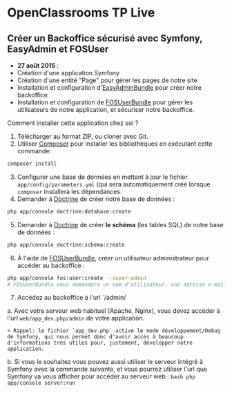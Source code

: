 
# OpenClassrooms TP Live
## Créer un Backoffice sécurisé avec Symfony, EasyAdmin et FOSUser

* **27 août 2015** :
 * Création d'une application Symfony
 * Création d'une entité "Page" pour gérer les pages de notre site
 * Installation et configuration d'[EasyAdminBundle](https://github.com/javiereguiluz/EasyAdminBundle) pour créer notre backoffice
 * Installation et configuration de [FOSUserBundle](https://github.com/FriendsOfSymfony/FOSUserBundle) pour gérer les utilisateurs de notre application, et sécuriser notre backoffice.


Comment installer cette application chez soi ?

1. Télécharger au format ZIP, ou cloner avec Git.
2. Utiliser [Composer](getcomposer.org) pour installer les bibliothèques en exécutant cette commande:

  ```bash
  composer install
  ```
3. Configurer une base de données en mettant à jour le fichier `app/config/parameters.yml` (qui sera automatiquement créé lorsque `composer` installera les dépendances.
4. Demander à [Doctrine](http://www.doctrine-project.org/) de créer notre base de données :

  ```bash
  php app/console doctrine:database:create
  ```
5. Demander à [Doctrine](http://www.doctrine-project.org/) de créer **le schéma** (les tables SQL) de notre base de données :

  ```bash
  php app/console doctrine:schema:create
  ```
6. À l'aide de [FOSUserBundle](https://github.com/FriendsOfSymfony/FOSUserBundle), créer un utilisateur administrateur pour accéder au backoffice :

  ```bash
  php app/console fos:user:create --super-admin
  # FOSUserBundle vous demandera un nom d'utilisateur, une adresse e-mail et un mot de passe
  ```
7. Accédez au backoffice à l'url `/admin/

  a. Avec votre serveur web habituel (Apache, Nginx), vous devez accéder à l'url `web/app_dev.php/admin` de votre application.

    > Rappel: le fichier `app_dev.php` active le mode développement/Debug de Symfony, qui nous permet donc d'avoir accès à beaucoup d'informations très utiles pour, justement, développer notre application.

  b. Si vous le souhaitez vous pouvez aussi utiliser le serveur intégré à Symfony avec la commande suivante, et vous pourrez utiliser l'url que Symfony va vous afficher pour accéder au serveur web :
    ```bash
    php app/console server:run
    ```
